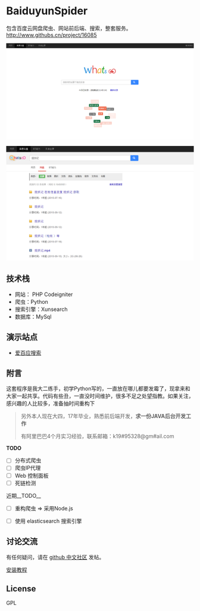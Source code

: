 # BaiduyunSpider
包含百度云网盘爬虫、网站前后端、搜索，整套服务。http://www.githubs.cn/project/16085

![爱百应](screenshot1.png)

![爱百应](screenshot2.png)

## 技术栈

* 网站： PHP  Codeigniter 
* 爬虫：Python
* 搜索引擎：Xunsearch
* 数据库：MySql




## 演示站点

* [爱百应搜索](http://pan.ibying.com)



## 附言

这套程序是我大二练手，初学Python写的，一直放在哪儿都要发霉了，现拿来和大家一起共享。代码有些丑，一直没时间维护，很多不足之处望指教。如果关注，感兴趣的人比较多，准备抽时间重构下

>  另外本人现在大四，17年毕业，熟悉前后端开发，__求一份JAVA后台开发工作__
>
>  有阿里巴巴4个月实习经验，联系邮箱：k19#95328@gm#ail.com



__TODO__

- [ ] 分布式爬虫
- [ ] 爬虫IP代理
- [ ] Web 控制面板
- [ ] 死链检测

近期__TODO__
- [ ] 重构爬虫 => 采用Node.js
- [ ] 使用 elasticsearch 搜索引擎


## 讨论交流

有任何疑问，请在 [github 中文社区](http://www.githubs.cn/topic/118) 发帖。

[安装教程](http://www.githubs.cn/post/22)

## License

GPL